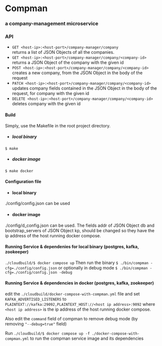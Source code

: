 # Compman 
### a company-management microservice

### API
* ```GET <host-ip>:<host-port>/company-manager/company``` \
  returns a list of JSON Objects of all the companies.
* ```GET <host-ip>:<host-port>/company-manager/company/<company-id>``` \
  returns a JSON Object of the company with the given id
* ```POST <host-ip>:<host-port>/company-manager/company/<company-id>``` \
  creates a new company, from the JSON Object in the body of the request
* ```PATCH <host-ip>:<host-port>/company-manager/company/<company-id>``` \
  updates company fields contained in the JSON Object in the body of the request, for company with the given id
* ```DELETE <host-ip>:<host-port>/company-manager/company/<company-id>``` \
  deletes company with the given id

#### Build
Simply, use the Makefile in the root project directory.
* ##### local binary
```$ make```
* ##### docker image
```$ make docker```
#### Configuration file
* #### local binary
./config/config.json can be used
* #### docker image 
./config/d_config.json can be used. The fields addr of JSON Object db and bootstrap_servers of JSON Object kp,
should be changed so they have the ip address of the host running docker compose.
#### Running Service & dependenies for local binary (postgres, kafka, zookeeper)
  ```./cloudbuild/$ docker compose up```
  Then run the binary 
  ```$ ./bin/compman -cfg=./config/config.json```
  or optionally in debug mode
  ```$ ./bin/compman -cfg=./config/config.json -debug```
#### Running Service & dependencies in docker (postgres, kafka, zookeeper)
  edit the ```./cloudbuild/docker-compose-with-compman.yml``` file
  and set ```KAFKA_ADVERTISED_LISTENERS``` to  ```PLAINTEXT://kafka:29092,PLAINTEXT_HOST://<host ip address>:9092```
  where ```<host ip address>``` is the ip address of the host running docker compose.
  
  Also edit the ```command``` field of compman to remove debug mode (by removing ```"--debug=true"``` field)
  
  Run ```./cloudbuild/$ docker compose up -f ./docker-compose-with-compman.yml```
  to run the compman service image and its dependencies
